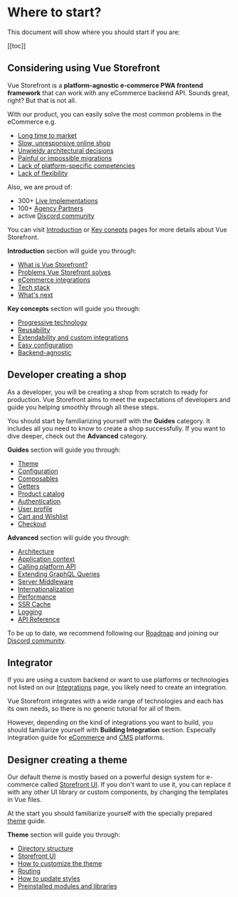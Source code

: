# Where to start?

This document will show where you should start if you are:

[[toc]]

## Considering using Vue Storefront

Vue Storefront is a **platform-agnostic e-commerce PWA frontend framework** that can work with any eCommerce backend API. Sounds great, right? But that is not all.

With our product, you can easily solve the most common problems in the eCommerce e.g.
- [Long time to market](/#long-time-to-market)
- [Slow, unresponsive online shop](/#slow-unresponsive-online-shop)
- [Unwieldy architectural decisions](/#unwieldy-architectural-decisions)
- [Painful or impossible migrations](/#painful-or-impossible-migrations)
- [Lack of platform-specific competencies](/#lack-of-platform-specific-competencies)
- [Lack of flexibility](/#lack-of-flexibility)

Also, we are proud of:
- 300+ [Live Implementations](https://www.vuestorefront.io/live-projects)
- 100+ [Agency Partners](https://www.vuestorefront.io/partner-agencies)
- active [Discord community](http://discord.vuestorefront.io/)

You can visit [Introduction](/) or [Key conepts](/general/key-concepts.html) pages for more details about Vue Storefront. 

**Introduction** section will guide you through:
- [What is Vue Storefront?](/#what-is-vue-storefront)
- [Problems Vue Storefront solves](/#problems-vue-storefront-solves)
- [eCommerce integrations](/#ecommerce-integrations)
- [Tech stack](/#tech-stack)
- [What's next](/#what-s-next)

**Key concepts** section will guide you through:
- [Progressive technology](/general/key-concepts.html#progressive-technology)
- [Reusability](/general/key-concepts.html#reusability)
- [Extendability and custom integrations](/general/key-concepts.html#extendability-and-custom-integrations)
- [Easy configuration](/general/key-concepts.html#easy-configuration)
- [Backend-agnostic](/general/key-concepts.html#backend-agnostic)

## Developer creating a shop

As a developer, you will be creating a shop from scratch to ready for production. Vue Storefront aims to meet the expectations of developers and guide you helping smoothly through all these steps.

You should start by familiarizing yourself with the **Guides** category. It includes all you need to know to create a shop successfully. If you want to dive deeper, check out the **Advanced** category.

**Guides** section will guide you through:
- [Theme](../guide/theme.html)
- [Configuration](../guide/configuration.html)
- [Composables](../guide/composables.html)
- [Getters](../guide/getters.html)
- [Product catalog](../guide/product-catalog.html)
- [Authentication](../guide/authentication.html)
- [User profile](../guide/user-profile.html)
- [Cart and Wishlist](../guide/cart-and-wishlist.html)
- [Checkout](../guide/checkout.html)

**Advanced** section will guide you through:
- [Architecture](../advanced/architecture.html)
- [Application context](../advanced/context.html)
- [Calling platform API](../advanced/calling-platform-api.html)
- [Extending GraphQL Queries](../advanced/extending-graphql-queries.html)
- [Server Middleware](../advanced/server-middleware.html)
- [Internationalization](../advanced/internationalization.html)
- [Performance](../advanced/performance.html)
- [SSR Cache](../advanced/ssr-cache.html)
- [Logging](../advanced/logging.html)
- [API Reference](../core/api-reference/)

To be up to date, we recommend following our [Roadmap](https://www.notion.so/vuestorefront/Vue-Storefront-2-Next-High-level-Roadmap-201cf06abb314b84ad01b7b8463c0437) and joining our [Discord community](http://discord.vuestorefront.io/).

## Integrator

If you are using a custom backend or want to use platforms or technologies not listed on our [Integrations](../integrations/) page, you likely need to create an integration.

Vue Storefront integrates with a wide range of technologies and each has its own needs, so there is no generic tutorial for all of them.

However, depending on the kind of integrations you want to build, you should familiarize yourself with **Building Integration** section. Especially integration guide for [eCommerce](../integrate/integration-guide.html) and [CMS](../integrate/cms.html) platforms.

## Designer creating a theme

Our default theme is mostly based on a powerful design system for e-commerce called [Storefront UI](https://www.storefrontui.io/). If you don't want to use it, you can replace it with any other UI library or custom components, by changing the templates in Vue files.

At the start you should familiarize yourself with the specially prepared [theme](../guide/theme.html) guide.

**Theme** section will guide you through:
- [Directory structure](../guide/theme.html#directory-structure)
- [Storefront UI](../guide/theme.html#directory-structure)
- [How to customize the theme](../guide/theme.html#customizing-the-theme)
- [Routing](../guide/theme.html#routing)
- [How to update styles](../guide/theme.html#updating-styles)
- [Preinstalled modules and libraries](../guide/theme.html#preinstalled-modules-and-libraries)
